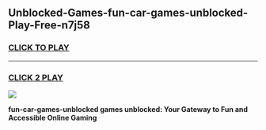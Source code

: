 
## Unblocked-Games-fun-car-games-unblocked-Play-Free-n7j58
<h3>
<a href="https://premium76.site?title=fun-car-games-unblocked&ref=09A">CLICK TO PLAY</a></h3>
<hr>

<h3>
<a href="https://premium76.site?title=fun-car-games-unblocked&ref=09A">CLICK 2 PLAY</a>
  
</h3>

<a href="https://premium76.site?title=fun-car-games-unblocked&ref=09A"><img src="https://clearcache.store/games.png"></a>


**fun-car-games-unblocked games unblocked: Your Gateway to Fun and Accessible Online Gaming**
